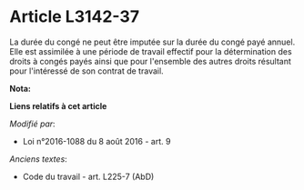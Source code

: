 # Article L3142-37

La durée du congé ne peut être imputée sur la durée du congé payé annuel. Elle est assimilée à une période de travail
effectif pour la détermination des droits à congés payés ainsi que pour l'ensemble des autres droits résultant pour
l'intéressé de son contrat de travail.

**Nota:**



**Liens relatifs à cet article**

_Modifié par_:

  - Loi n°2016-1088 du 8 août 2016 - art. 9

_Anciens textes_:

  - Code du travail - art. L225-7 (AbD)

